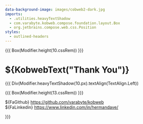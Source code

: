 ```yaml
---
data-background-image: images/cobweb2-dark.jpg
imports:
  - .utilities.heavyTextShadow
  - com.varabyte.kobweb.compose.foundation.layout.Box
  - org.jetbrains.compose.web.css.Position
styles:
  - outlined-headers
---
```


{{{ Box(Modifier.height(10.cssRem)) }}}

# ${KobwebText("Thank You")}

{{{ Div(Modifier.heavyTextShadow(10.px).textAlign(TextAlign.Left))

{{{ Box(Modifier.height(13.cssRem)) }}}

${FaGithub} https://github.com/varabyte/kobweb<br>
${FaLinkedin} https://www.linkedin.com/in/hermandave/

}}}

